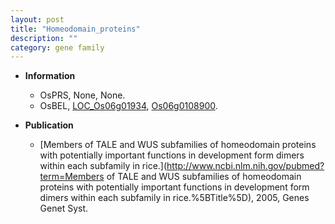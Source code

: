 ```yaml
---
layout: post
title: "Homeodomain_proteins"
description: ""
category: gene family
---
```


* **Information**  
    + OsPRS, None, None.
    + OsBEL, [LOC_Os06g01934](http://rice.uga.edu/cgi-bin/ORF_infopage.cgi?orf=LOC_Os06g01934), [Os06g0108900](http://rapdb.dna.affrc.go.jp/viewer/gbrowse_details/irgsp1?name=Os06g0108900).

* **Publication**  
    + [Members of TALE and WUS subfamilies of homeodomain proteins with potentially important functions in development form dimers within each subfamily in rice.](http://www.ncbi.nlm.nih.gov/pubmed?term=Members of TALE and WUS subfamilies of homeodomain proteins with potentially important functions in development form dimers within each subfamily in rice.%5BTitle%5D), 2005, Genes Genet Syst.


